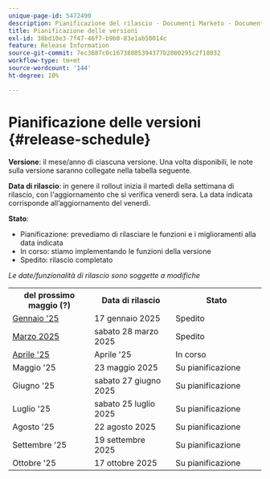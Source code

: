 ```yaml
---
unique-page-id: 5472490
description: Pianificazione del rilascio - Documenti Marketo - Documentazione del prodotto
title: Pianificazione delle versioni
exl-id: 38bd10e3-7f47-46f7-b9b0-83e1ab50014c
feature: Release Information
source-git-commit: 7ec3687c0c16738805394377b2080295c2f18032
workflow-type: tm+mt
source-wordcount: '144'
ht-degree: 10%

---
```


# Pianificazione delle versioni {#release-schedule}

**Versione**: il mese/anno di ciascuna versione. Una volta disponibili, le note sulla versione saranno collegate nella tabella seguente.

**Data di rilascio**: in genere il rollout inizia il martedì della settimana di rilascio, con l&#39;aggiornamento che si verifica venerdì sera. La data indicata corrisponde all’aggiornamento del venerdì.

**Stato**:

* Pianificazione: prevediamo di rilasciare le funzioni e i miglioramenti alla data indicata
* In corso: stiamo implementando le funzioni della versione
* Spedito: rilascio completato

_Le date/funzionalità di rilascio sono soggette a modifiche_

<table>
 <tbody> 
  <tr> 
   <th width="250px">del prossimo maggio (?)</th>
   <th width="250px">Data di rilascio</th>
   <th width="250px">Stato</th>
  </tr>
  <tr> 
   <td><a href="/help/marketo/release-notes/previous-releases/2025/release-notes-jan-25.md">Gennaio '25</a></td>
   <td>17 gennaio 2025</td>
   <td>Spedito</td>
  </tr>
   <tr> 
   <td><a href="/help/marketo/release-notes/previous-releases/2025/release-notes-mar-25.md">Marzo 2025</a></td>
   <td>sabato 28 marzo 2025</td>
   <td>Spedito</td>
  </tr>
  <tr> 
   <td><a href="/help/marketo/release-notes/current.md">Aprile '25</a></td>
   <td>Aprile '25</td>
   <td>In corso</td>
  </tr>
  <tr> 
   <td>Maggio '25</td>
   <td>23 maggio 2025</td>
   <td>Su pianificazione</td>
  </tr>
  <tr> 
   <td>Giugno '25</td>
   <td>sabato 27 giugno 2025</td>
   <td>Su pianificazione</td>
  </tr>
  <tr> 
   <td>Luglio '25</td>
   <td>sabato 25 luglio 2025</td>
   <td>Su pianificazione</td>
  </tr>
  <tr> 
   <td>Agosto '25</td>
   <td>22 agosto 2025</td>
   <td>Su pianificazione</td>
  </tr>
  <tr> 
   <td>Settembre '25</td>
   <td>19 settembre 2025</td>
   <td>Su pianificazione</td>
  </tr>
  <tr> 
   <td>Ottobre '25</td>
   <td>17 ottobre 2025</td>
   <td>Su pianificazione</td>
  </tr>
 </tbody>
</table>
